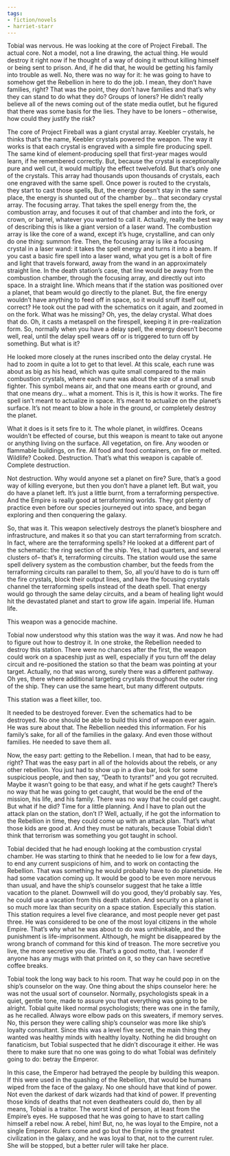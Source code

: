 ```yaml
---
tags:
- fiction/novels
- harriet-starr
---
```


Tobial was nervous. He was looking at the core of Project Fireball. The
actual core. Not a model, not a line drawing, the actual thing. He would
destroy it right now if he thought of a way of doing it without killing
himself or being sent to prison. And, if he did that, he would be
getting his family into trouble as well. No, there was no way for it: he
was going to have to somehow get the Rebellion in here to do the job. I
mean, they don’t have families, right? That was the point, they don’t
have families and that’s why they can stand to do what they do? Groups
of loners? He didn’t really believe all of the news coming out of the
state media outlet, but he figured that there was some basis for the
lies. They have to be loners – otherwise, how could they justify the
risk?

The core of Project Fireball was a giant crystal array. Keebler
crystals, he thinks that’s the name, Keebler crystals powered the
weapon. The way it works is that each crystal is engraved with a simple
fire producing spell. The same kind of element-producing spell that
first-year mages would learn, if he remembered correctly. But, because
the crystal is exceptionally pure and well cut, it would multiply the
effect twelvefold. But that’s only one of the crystals. This array had
thousands upon thousands of crystals, each one engraved with the same
spell. Once power is routed to the crystals, they start to cast those
spells, But, the energy doesn’t stay in the same place, the energy is
shunted out of the chamber by… that secondary crystal array. The
focusing array. That takes the spell energy from the, the combustion
array, and focuses it out of that chamber and into the fork, or crown,
or barrel, whatever you wanted to call it. Actually, really the best way
of describing this is like a giant version of a laser wand. The
combustion array is like the core of a wand, except it’s huge,
crystalline, and can only do one thing: summon fire. Then, the focusing
array is like a focusing crystal in a laser wand: it takes the spell
energy and turns it into a beam. If you cast a basic fire spell into a
laser wand, what you get is a bolt of fire and light that travels
forward, away from the wand in an approximately straight line. In the
death station’s case, that line would be away from the combustion
chamber, through the focusing array, and directly out into space. In a
straight line. Which means that if the station was positioned over a
planet, that beam would go directly to the planet. But, the fire energy
wouldn’t have anything to feed off in space, so it would snuff itself
out, correct? He took out the pad with the schematics on it again, and
zoomed in on the fork. What was he missing? Oh, yes, the delay crystal.
What does that do. Oh, it casts a metaspell on the firespell, keeping it
in pre-realization form. So, normally when you have a delay spell, the
energy doesn’t become well, real, until the delay spell wears off or is
triggered to turn off by something. But what is it?

He looked more closely at the runes inscribed onto the delay crystal. He
had to zoom in quite a lot to get to that level. At this scale, each
rune was about as big as his head, which was quite small compared to the
main combustion crystals, where each rune was about the size of a small
snub fighter. This symbol means air, and that one means earth or ground,
and that one means dry… what a moment. This is it, this is how it works.
The fire spell isn’t meant to actualize in space. It’s meant to
actualize on the planet’s surface. It’s not meant to blow a hole in the
ground, or completely destroy the planet.

What it does is it sets fire to it. The whole planet, in wildfires.
Oceans wouldn’t be effected of course, but this weapon is meant to take
out anyone or anything living on the surface. All vegetation, on fire.
Any wooden or flammable buildings, on fire. All food and food
containers, on fire or melted. Wildlife? Cooked. Destruction. That’s
what this weapon is capable of. Complete destruction.

Not destruction. Why would anyone set a planet on fire? Sure, that’s a
good way of killing everyone, but then you don’t have a planet left. But
wait, you do have a planet left. It’s just a little burnt, from a
terraforming perspective. And the Empire is really good at terraforming
worlds. They got plenty of practice even before our species journeyed
out into space, and began exploring and then conquering the galaxy.

So, that was it. This weapon selectively destroys the planet’s biosphere
and infrastructure, and makes it so that you can start terraforming from
scratch. In fact, where are the terraforming spells? He looked at a
different part of the schematic: the ring section of the ship. Yes, it
had quarters, and several clusters of– that’s it, terraforming circuits.
The station would use the same spell delivery system as the combustion
chamber, but the feeds from the terraforming circuits ran parallel to
them, So, all you’d have to do is turn off the fire crystals, block
their output lines, and have the focusing crystals channel the
terraforming spells instead of the death spell. That energy would go
through the same delay circuits, and a beam of healing light would hit
the devastated planet and start to grow life again. Imperial life. Human
life.

This weapon was a genocide machine.

Tobial now understood why this station was the way it was. And now he
had to figure out how to destroy it. In one stroke, the Rebellion needed
to destroy this station. There were no chances after the first, the
weapon could work on a spaceship just as well, especially if you turn
off the delay circuit and re-positioned the station so that the beam was
pointing at your target. Actually, no that was wrong, surely there was a
different pathway. Oh yes, there where additional targeting crystals
throughout the outer ring of the ship. They can use the same heart, but
many different outputs.

This station was a fleet killer, too.

It needed to be destroyed forever. Even the schematics had to be
destroyed. No one should be able to build this kind of weapon ever
again. He was sure about that. The Rebellion needed this information.
For his family’s sake, for all of the families in the galaxy. And even
those without families. He needed to save them all.

Now, the easy part: getting to the Rebellion. I mean, that had to be
easy, right? That was the easy part in all of the holovids about the
rebels, or any other rebellion. You just had to show up in a dive bar,
look for some suspicious people, and then say, “Death to tyrants!” and
you got recruited. Maybe it wasn’t going to be that easy, and what if he
gets caught? There’s no way that he was going to get caught, that would
be the end of the mission, his life, and his family. There was no way
that he could get caught. But what if he did? Time for a little
planning. And I have to plan out the attack plan on the station, don’t
I? Well, actually, if he got the information to the Rebellion in time,
they could come up with an attack plan. That’s what those kids are good
at. And they must be naturals, because Tobial didn’t think that
terrorism was something you got taught in school.

Tobial decided that he had enough looking at the combustion crystal
chamber. He was starting to think that he needed to lie low for a few
days, to end any current suspicions of him, and to work on contacting
the Rebellion. That was something he would probably have to do
planetside. He had some vacation coming up. It would be good to be even
more nervous than usual, and have the ship’s counselor suggest that he
take a little vacation to the planet. Downwell will do you good, they’d
probably say. Yes, he could use a vacation from this death station. And
security on a planet is so much more lax than security on a space
station. Especially this station. This station requires a level five
clearance, and most people never get past three. He was considered to be
one of the most loyal citizens in the whole Empire. That’s why what he
was about to do was unthinkable, and the punishment is
life-imprisonment. Although, he might be disappeared by the wrong branch
of command for this kind of treason. The more secretive you live, the
more secretive you die. That’s a good motto, that. I wonder if anyone
has any mugs with that printed on it, so they can have secretive coffee
breaks.

Tobial took the long way back to his room. That way he could pop in on
the ship’s counselor on the way. One thing about the ships counselor
here: he was not the usual sort of counselor. Normally, psychologists
speak in a quiet, gentle tone, made to assure you that everything was
going to be alright. Tobial quite liked normal psychologists; there was
one in the family, as he recalled. Always wore elbow pads on this
sweaters, if memory serves. No, this person they were calling ship’s
counselor was more like ship’s loyalty consultant. Since this was a
level five secret, the main thing they wanted was healthy minds with
healthy loyalty. Nothing he did brought on fanaticism, but Tobial
suspected that he didn’t discourage it either. He was there to make sure
that no one was going to do what Tobial was definitely going to do:
betray the Emperor.

In this case, the Emperor had betrayed the people by building this
weapon. If this were used in the quashing of the Rebellion, that would
be humans wiped from the face of the galaxy. No one should have that
kind of power. Not even the darkest of dark wizards had that kind of
power. If preventing those kinds of deaths that not even deatheaters
could do, then by all means, Tobial is a traitor. The worst kind of
person, at least from the Empire’s eyes. He supposed that he was going
to have to start calling himself a rebel now. A rebel, him! But, no, he
was loyal to the Empire, not a single Emperor. Rulers come and go but
the Empire is the greatest civilization in the galaxy, and he was loyal
to that, not to the current ruler. She will be stopped, but a better
ruler will take her place.
